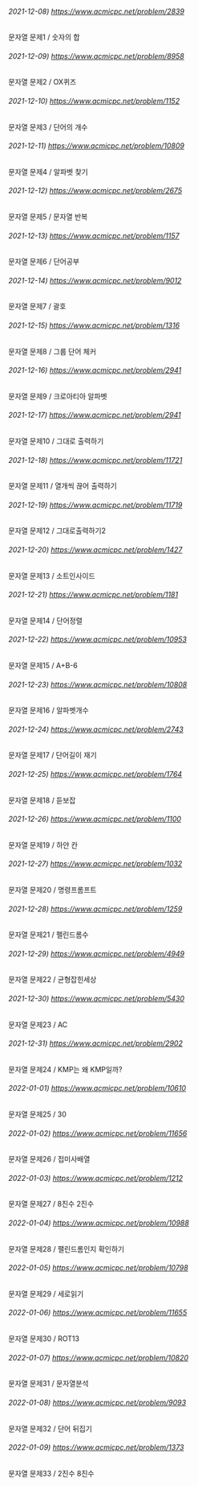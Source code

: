 ###### 2021-12-08) https://www.acmicpc.net/problem/2839
문자열 문제1 / 숫자의 합

###### 2021-12-09) https://www.acmicpc.net/problem/8958
문자열 문제2 / OX퀴즈

###### 2021-12-10) https://www.acmicpc.net/problem/1152
문자열 문제3 / 단어의 개수

###### 2021-12-11) https://www.acmicpc.net/problem/10809
문자열 문제4 / 알파벳 찾기

###### 2021-12-12) https://www.acmicpc.net/problem/2675
문자열 문제5 / 문자열 반복

###### 2021-12-13) https://www.acmicpc.net/problem/1157
문자열 문제6 / 단어공부

###### 2021-12-14) https://www.acmicpc.net/problem/9012
문자열 문제7 / 괄호

###### 2021-12-15) https://www.acmicpc.net/problem/1316
문자열 문제8 / 그룹 단어 체커

###### 2021-12-16) https://www.acmicpc.net/problem/2941
문자열 문제9 / 크로아티아 알파벳

###### 2021-12-17) https://www.acmicpc.net/problem/2941
문자열 문제10 / 그대로 출력하기

###### 2021-12-18) https://www.acmicpc.net/problem/11721
문자열 문제11 / 열개씩 끊어 출력하기

###### 2021-12-19) https://www.acmicpc.net/problem/11719
문자열 문제12 / 그대로출력하기2

###### 2021-12-20) https://www.acmicpc.net/problem/1427
문자열 문제13 / 소트인사이드

###### 2021-12-21) https://www.acmicpc.net/problem/1181
문자열 문제14 / 단어정렬

###### 2021-12-22) https://www.acmicpc.net/problem/10953
문자열 문제15 / A+B-6

###### 2021-12-23) https://www.acmicpc.net/problem/10808
문자열 문제16 / 알파벳개수

###### 2021-12-24) https://www.acmicpc.net/problem/2743
문자열 문제17 / 단어길이 재기

###### 2021-12-25) https://www.acmicpc.net/problem/1764
문자열 문제18 / 듣보잡

###### 2021-12-26) https://www.acmicpc.net/problem/1100
문자열 문제19 / 하얀 칸

###### 2021-12-27) https://www.acmicpc.net/problem/1032
문자열 문제20 / 명령프롬프트

###### 2021-12-28) https://www.acmicpc.net/problem/1259
문자열 문제21 / 펠린드롬수

###### 2021-12-29) https://www.acmicpc.net/problem/4949
문자열 문제22 / 균형잡힌세상

###### 2021-12-30) https://www.acmicpc.net/problem/5430
문자열 문제23 / AC

###### 2021-12-31) https://www.acmicpc.net/problem/2902
문자열 문제24 / KMP는 왜 KMP일까?

###### 2022-01-01) https://www.acmicpc.net/problem/10610
문자열 문제25 / 30

###### 2022-01-02) https://www.acmicpc.net/problem/11656
문자열 문제26 / 접미사배열

###### 2022-01-03) https://www.acmicpc.net/problem/1212
문자열 문제27 / 8진수 2진수

###### 2022-01-04) https://www.acmicpc.net/problem/10988
문자열 문제28 / 팰린드롬인지 확인하기

###### 2022-01-05) https://www.acmicpc.net/problem/10798
문자열 문제29 / 세로읽기

###### 2022-01-06) https://www.acmicpc.net/problem/11655
문자열 문제30 / ROT13

###### 2022-01-07) https://www.acmicpc.net/problem/10820
문자열 문제31 / 문자열분석

###### 2022-01-08) https://www.acmicpc.net/problem/9093
문자열 문제32 / 단어 뒤집기

###### 2022-01-09) https://www.acmicpc.net/problem/1373
문자열 문제33 / 2진수 8진수
